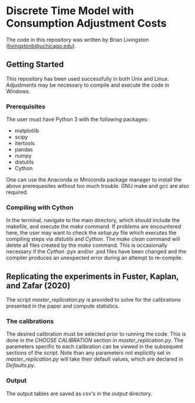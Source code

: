 # Discrete Time Model with Consumption Adjustment Costs

The code in this repository was written by Brian Livingston
(livingstonb@uchicago.edu).

## Getting Started

This repository has been used successfully in both Unix and Linux.
Adjustments may be necessary to compile and execute the code in Windows.

### Prerequisites

The user must have Python 3 with the following packages:

* matplotlib
* scipy
* itertools
* pandas
* numpy
* distutils
* Cython

One can use the Anaconda
or Miniconda package manager to install the above prerequesites
without too much trouble.
GNU make and gcc are also required.


### Compiling with Cython

In the terminal, navigate to the main directory, which should include the makefile,
and execute the *make* command.
If problems are encountered here, the user may want to check the *setup.py*
file which executes the compiling steps via *distutils* and *Cython*.
The *make clean* command will delete all files created by the *make* command.
This is occasionally necessary if the *Cython* .pyx and/or .pxd files have been changed
and the compiler produces an unexpected error during an attempt to re-compile.

## Replicating the experiments in Fuster, Kaplan, and Zafar (2020)

The script *master_replication.py* is provided to solve for the calibrations
presented in the paper and compute statistics.

### The calibrations

The desired calibration must be selected prior to running the code.
This is done in the *CHOOSE CALIBRATION* section in *master_replication.py*.
The parameters specific to each calibration can be viewed in the subsequent
sections of the script.
Note than any parameters not explicitly set in *master_replication.py*
will take their default values, which are declared in *Defaults.py*.

### Output

The output tables are saved as csv's in the *output* directory.